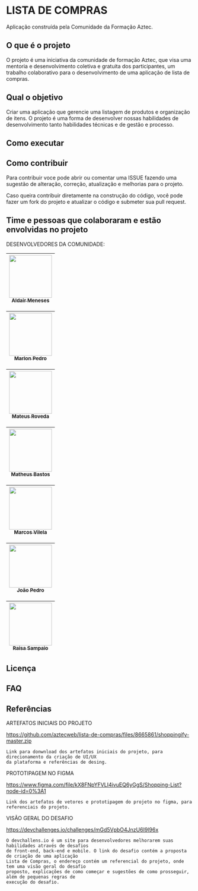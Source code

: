 # LISTA DE COMPRAS

Aplicação construída pela Comunidade da Formação Aztec.

## O que é o projeto

O projeto é uma iniciativa da comunidade de formação Aztec, que visa uma mentoria e desenvolvimento coletiva e gratuita dos participantes,
um trabalho colaborativo para o desenvolvimento de uma aplicação de lista de compras.


## Qual o objetivo

Criar uma aplicação que gerencie uma listagem de produtos e organização de itens. O projeto é uma forma de desenvolver nossas
habilidades de desenvolvimento tanto habilidades técnicas e de gestão e processo.


## Como executar


## Como contribuir

Para contribuir voce pode abrir ou comentar uma ISSUE fazendo uma sugestão de alteração, correção, atualização e melhorias para o projeto.

Caso queira contribuir diretamente na construção do código, você pode fazer um fork do projeto e atualizar o código e submeter sua pull request.

## Time e pessoas que colaboraram e estão envolvidas no projeto

DESENVOLVEDORES DA COMUNIDADE:

[<img src="https://avatars.githubusercontent.com/u/81881279?v=4" width=115 > <br> <sub> Aldair Meneses </sub>](https://github.com/aldair-meneses) |
| :-------: |

[<img src="https://avatars.githubusercontent.com/u/88408608?v=4" width=115 > <br> <sub> Marlon Pedro </sub>](https://github.com/marlonpedro) |
| :-------: |

[<img src="https://avatars.githubusercontent.com/u/22747307?v=4" width=115 > <br> <sub> Mateus Roveda </sub>](https://github.com/mateusrovedaa) |
| :-------: |

[<img src="https://avatars.githubusercontent.com/u/6350505?v=4" width=115 > <br> <sub> Matheus Bastos </sub>](https://github.com/mblithium) |
| :-------: |

[<img src="https://avatars.githubusercontent.com/u/87045821?v=4" width=115 > <br> <sub> Marcos Vilela </sub>](https://github.com/marcosvile) |
| :------: |

[<img src="https://avatars.githubusercontent.com/u/87131266?v=4" width=115 > <br> <sub> João Pedro </sub>](https://github.com/JoaoPedro-Sampaio) |
| :------: |

[<img src="https://avatars.githubusercontent.com/u/105328695?v=4" width=115 > <br> <sub> Raisa Sampaio </sub>](https://github.com/RaisaSampaio) |
| :------: |

## Licença


## FAQ


## Referências

ARTEFATOS INICIAIS DO PROJETO

https://github.com/aztecweb/lista-de-compras/files/8665861/shoppingify-master.zip

    Link para donwnload dos artefatos iniciais do projeto, para direcionamento da criação de UI/UX
    da plataforma e referências de desing.
        
PROTOTIPAGEM NO FIGMA

https://www.figma.com/file/kX8FNpYFVLI4ivuEQ6yGgS/Shopping-List?node-id=0%3A1

        
    Link dos artefatos de vetores e prototipagem do projeto no figma, para referenciais do projeto.

VISÃO GERAL DO DESAFIO

https://devchallenges.io/challenges/mGd5VpbO4JnzU6I9l96x

    O devchallens.io é um site para desenvolvedores melhorarem suas habilidades através de desafios
    de front-end, back-end e mobile. O link do desafio contém a proposta de criação de uma aplicação
    Lista de Compras, o endereço contém um referencial do projeto, onde tem uma visão geral do desafio
    proposto, explicações de como começar e sugestões de como prosseguir, além de pequenas regras de 
    execução do desafio. 

